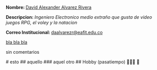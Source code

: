 <p><b>Nombre: </b><u>David Alexander Alvarez Rivera</u></p>
<p><b>Descripcion: </b><i>Ingeniero Electronico medio extraño que gusta de video juegos RPG, el voley y la natacion</i></p>
<p><b>Correo Institucional: </b> <a href="daalvarezr@eafit.edu.co"> daalvarezr@eafit.edu.co</a></p>
<p><u>bla bla bla</u></p>
<p>sin comentarios</p>
# esto
## aquello
### aquel otro
## Hobby (pasatiempo) 🚴🏻‍♀️ 🎵
